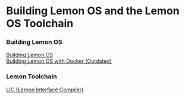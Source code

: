 # Building Lemon OS and the Lemon OS Toolchain

### Building Lemon OS
[Building Lemon OS](Building-Lemon-OS.md) \
[Building Lemon OS with Docker (Outdated)](Building-Lemon-OS-with-Docker.md)

### Lemon Toolchain
[LIC (Lemon Interface Compiler)](lic.md)